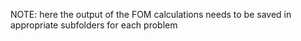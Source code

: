 NOTE: here the output of the FOM calculations needs to be saved in appropriate subfolders for each problem
